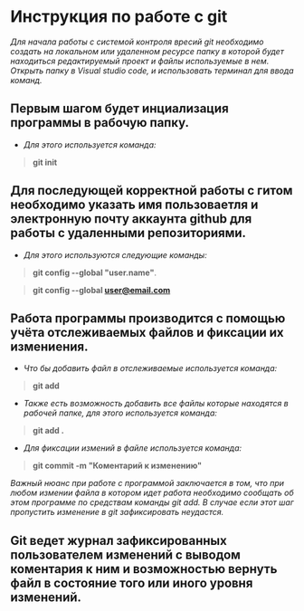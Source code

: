 # Инструкция по работе с git
*Для начала работы с системой контроля вресий git
необходимо создать на локальном или удаленном ресурсе папку в которой будет находиться редактируемый проект и файлы используемые в нем.
Открыть папку в Visual studio code, и использовать терминал для ввода команд.*

## Первым шагом будет инциализация программы в рабочую папку. 
* *Для этого используется команда:*
> **git init**

## Для последующей корректной работы с гитом необходимо указать имя пользоваетля и электронную почту аккаунта github для работы с удаленными репозиториями.
* *Для этого используются следующие команды:*
> **git config --global "user.name"**.

> **git config --global user@email.com**

## Работа программы производится с помощью учёта отслеживаемых файлов и фиксации их измениения.

* *Что бы добавить файл в отслеживаемые используется команда:*
> **git add**

* *Также есть возможность добавить все файлы которые находятся в рабочей папке, для этого используется команда:*

> **git add .**

* *Для фиксации измений в файле используется команда:*

> **git commit -m "Коментарий к изменению"**

*Важный нюанс при работе с программой заключается в том, что при любом измении файла в котором идет работа необходимо сообщать об этом программе по средствам команды git add. В случае если этот шаг пропустить изменение в git зафиксировать неудастся.*

## Git ведет журнал зафиксированных пользователем изменений с выводом коментария к ним и возможностью вернуть файл в состояние того или иного уровня изменений.